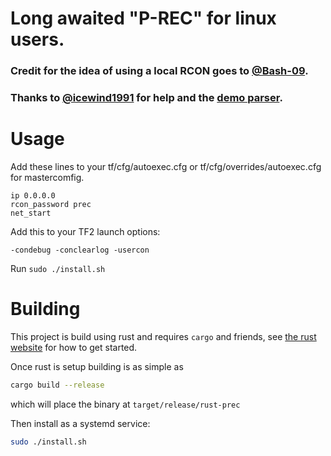 # Long awaited "P-REC" for linux users.

### Credit for the idea of using a local RCON goes to [@Bash-09](https://github.com/Bash-09).
### Thanks to [@icewind1991](https://github.com/icewind1991/) for help and the [demo parser](https://github.com/demostf/parser).

# Usage

Add these lines to your tf/cfg/autoexec.cfg or tf/cfg/overrides/autoexec.cfg for mastercomfig.

```
ip 0.0.0.0
rcon_password prec
net_start
```
Add this to your TF2 launch options:

```-condebug -conclearlog -usercon```

Run ```sudo ./install.sh```

# Building

This project is build using rust and requires `cargo` and friends, see [the rust website](https://www.rust-lang.org/)
for how to get started.

Once rust is setup building is as simple as

```bash
cargo build --release
```
which will place the binary at `target/release/rust-prec`

Then install as a systemd service:
```bash
sudo ./install.sh
```
